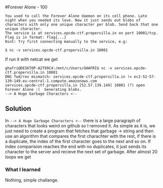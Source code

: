 #Forever Alone - 100
```
You used to call the Forever Alone daemon on its cell phone. Late night when you needed its love. Now it just sends out blobs of characters with only one unique character per blob. Send back that one unique character.
The service is at services.opcde-ctf.propervilla.in on port 10001/tcp.
Flag is in format: flag{...}
Hint: Try first connecting manually to the service, e.g:

$ nc -v services.opcde-ctf.propervilla.in 10001
```
If run it with netcat we get

```
ghafri@DESKTOP-A2T99C4:/mnt/c/Users/GHAFRI$ nc -v services.opcde-ctf.propervilla.in 10001
DNS fwd/rev mismatch: services.opcde-ctf.propervilla.in != ec2-52-57-139-149.eu-central-1.compute.amazonaws.com
services.opcde-ctf.propervilla.in [52.57.139.149] 10001 (?) open
Forever Alone :(  Generating blobs.
--> A Huge Garbage Characters <--
```
## Solution	

In `--> A Huge Garbage Characters <--` there is a large paragraph of characters that looks weird on github so I removed it.
As simple as it is, we just need to create a program that fetches that garbage -> string and then use an algorithm that compares the first charachter with the rest, if there is a duplicate, the index of the first character goes to the next and so on. If index comparision reaches the end with no duplicates, it just sends its character to the server and recieve the next set of garbage. After almost 20 loops we get

### What I learned

Nothing, simple challange.
